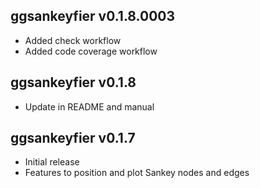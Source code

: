 ggsankeyfier v0.1.8.0003
-------------

 * Added check workflow
 * Added code coverage workflow

ggsankeyfier v0.1.8
-------------

 * Update in README and manual

ggsankeyfier v0.1.7
-------------

  * Initial release
  * Features to position and plot Sankey nodes and edges
